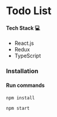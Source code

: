 # Todo List

#### Tech Stack 💻
- React.js
- Redux
- TypeScript

### Installation
#### Run commands 
```console
npm install
```
```console
npm start
```


